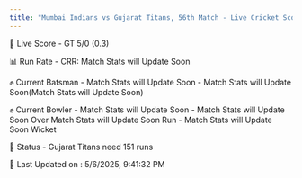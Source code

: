 ```yaml
---
title: "Mumbai Indians vs Gujarat Titans, 56th Match - Live Cricket Score"
---
```


🔴 Live Score - GT 5/0 (0.3)  

📊 Run Rate - CRR: Match Stats will Update Soon  

✊ Current Batsman - Match Stats will Update Soon - Match Stats will Update Soon(Match Stats will Update Soon)  

✊ Current Bowler - Match Stats will Update Soon - Match Stats will Update Soon Over Match Stats will Update Soon Run - Match Stats will Update Soon Wicket  

📑 Status - Gujarat Titans need 151 runs

📝 Last Updated on : 5/6/2025, 9:41:32 PM  

